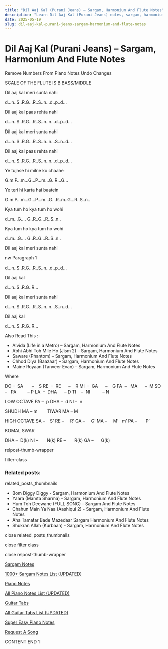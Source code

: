 ```yaml
---
title: "Dil Aaj Kal (Purani Jeans) – Sargam, Harmonium And Flute Notes"
description: "Learn Dil Aaj Kal (Purani Jeans) notes, sargam, harmonium notations and flute notes. Easy step-by-step tutorial for beginners."
date: 2025-05-19
slug: dil-aaj-kal-purani-jeans-sargam-harmonium-and-flute-notes
---
```


# Dil Aaj Kal (Purani Jeans) – Sargam, Harmonium And Flute Notes

Remove Numbers From Piano Notes
Undo Changes

SCALE OF THE FLUTE IS B BASS/MIDDLE

Dil aaj kal meri sunta nahi

d…n..S..R.G…R..S..n…d..p..d…

Dil aaj kal paas rehta nahi

d…n..S..R.G…R..S..n..n…d..p..d…

Dil aaj kal meri sunta nahi

d…n..S..R.G…R..S..n..n…S..n..d…

Dil aaj kal paas rehta nahi

d…n..S..R.G…R..S..n..n…d..p..d…

Ye tujhse hi milne ko chaahe

G.m.P…m…G…P…m…G..R…G…

Ye teri hi karta hai baatein

G.m.P…m…G…P…m…G…R..m..G…R..S..n..

Kya tum ho kya tum ho wohi

d..m…G…. G..R..G…R..S..n..

Kya tum ho kya tum ho wohi

d..m…G…. G..R..G…R..S..n..

Dil aaj kal meri sunta nahi

nw Paragraph 1

d…n..S..R.G…R..S..n…d..p..d…

Dil aaj kal

d…n..S..R.G..R…

Dil aaj kal meri sunta nahi

d…n..S..R.G…R..S..n..n…S..n..d…

Dil aaj kal

d…n..S..R.G..R…

Also Read This :-

* Alvida (Life in a Metro) – Sargam, Harmonium And Flute Notes
* Abhi Abhi Toh Mile Ho (Jism 2) – Sargam, Harmonium And Flute Notes
* Saware (Phantom) – Sargam, Harmonium And Flute Notes
* Chhod Diya (Baazaar) – Sargam, Harmonium And Flute Notes
* Maine Royaan (Tanveer Evan) – Sargam, Harmonium And Flute Notes

Where

DO –  SA       –    S
RE  –  RE      –    R
MI  –  GA      –    G
FA  –   MA      –  M
SO  –   PA         – P
LA  –  DHA      – D
TI    –  NI          – N

LOW OCTAVE
PA –  p
DHA –  d
NI –  n

SHUDH MA – m        TIWAR MA – M

HIGH OCTAVE
SA –    S’
RE –     R’
GA –     G’
MA –     M’   m’
PA –       P’

KOMAL SWAR

DHA –  D(k)
NI –       N(k)
RE –       R(k)
GA –      G(k)

relpost-thumb-wrapper

filter-class

### Related posts:

related_posts_thumbnails

* Bom Diggy Diggy - Sargam, Harmonium And Flute Notes
* Yaara (Mamta Sharma) - Sargam, Harmonium And Flute Notes
* Hum Toh Deewane (FULL SONG) - Sargam And Flute Notes
* Chahun Main Ya Naa (Aashiqui 2) - Sargam, Harmonium And Flute Notes
* Aha Tamatar Bade Mazedaar Sargam Harmonium And Flute Notes
* Shukran Allah (Kurbaan) - Sargam, Harmonium And Flute Notes

close related_posts_thumbnails

close filter class

close relpost-thumb-wrapper

[Sargam Notes](https://www.notationsworld.com/sargam-notes.html)

[1000+ Sargam Notes List (UPDATED)](https://www.notationsworld.com/all-songs-list-sargam-notes.html)

[Piano Notes](https://www.notationsworld.com/piano-notes.html)

[All Piano Notes List (UPDATED)](https://www.notationsworld.com/all-songs-list-piano-notes.html)

[Guitar Tabs](https://www.notationsworld.com/guitar-tabs.html)

[All Guitar Tabs List (UPDATED)](https://www.notationsworld.com/all-songs-list-guitar-tabs.html)

[Super Easy Piano Notes](https://studywall.in/)

[Request A Song](https://www.notationsworld.com/request-a-song.html)

CONTENT END 1

